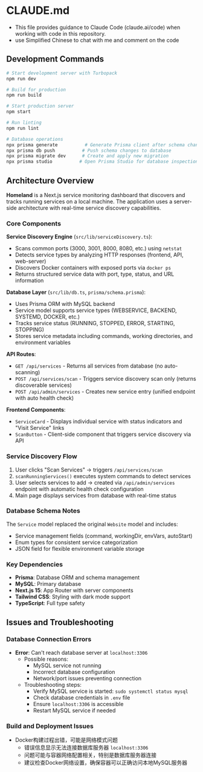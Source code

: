 # CLAUDE.md

- This file provides guidance to Claude Code (claude.ai/code) when working with code in this repository.
- use Simplified Chinese to chat with me and comment on the code

## Development Commands

```bash
# Start development server with Turbopack
npm run dev

# Build for production
npm run build

# Start production server
npm start

# Run linting
npm run lint

# Database operations
npx prisma generate          # Generate Prisma client after schema changes
npx prisma db push          # Push schema changes to database
npx prisma migrate dev      # Create and apply new migration
npx prisma studio          # Open Prisma Studio for database inspection
```

## Architecture Overview

**Homeland** is a Next.js service monitoring dashboard that discovers and tracks running services on a local machine. The application uses a server-side architecture with real-time service discovery capabilities.

### Core Components

**Service Discovery Engine** (`src/lib/serviceDiscovery.ts`):
- Scans common ports (3000, 3001, 8000, 8080, etc.) using `netstat`
- Detects service types by analyzing HTTP responses (frontend, API, web-server)
- Discovers Docker containers with exposed ports via `docker ps`
- Returns structured service data with port, type, status, and URL information

**Database Layer** (`src/lib/db.ts`, `prisma/schema.prisma`):
- Uses Prisma ORM with MySQL backend
- Service model supports service types (WEBSERVICE, BACKEND, SYSTEMD, DOCKER, etc.)
- Tracks service status (RUNNING, STOPPED, ERROR, STARTING, STOPPING)
- Stores service metadata including commands, working directories, and environment variables

**API Routes**:
- `GET /api/services` - Returns all services from database (no auto-scanning)
- `POST /api/services/scan` - Triggers service discovery scan only (returns discoverable services)
- `POST /api/admin/services` - Creates new service entry (unified endpoint with auto health check)

**Frontend Components**:
- `ServiceCard` - Displays individual service with status indicators and "Visit Service" links
- `ScanButton` - Client-side component that triggers service discovery via API

### Service Discovery Flow

1. User clicks "Scan Services" → triggers `/api/services/scan`
2. `scanRunningServices()` executes system commands to detect services
3. User selects services to add → created via `/api/admin/services` endpoint with automatic health check configuration
4. Main page displays services from database with real-time status

### Database Schema Notes

The `Service` model replaced the original `Website` model and includes:
- Service management fields (command, workingDir, envVars, autoStart)
- Enum types for consistent service categorization
- JSON field for flexible environment variable storage

### Key Dependencies

- **Prisma**: Database ORM and schema management
- **MySQL**: Primary database
- **Next.js 15**: App Router with server components
- **Tailwind CSS**: Styling with dark mode support
- **TypeScript**: Full type safety

## Issues and Troubleshooting

### Database Connection Errors

- **Error**: Can't reach database server at `localhost:3306`
  - Possible reasons:
    - MySQL service not running
    - Incorrect database configuration
    - Network/port issues preventing connection
  - Troubleshooting steps:
    - Verify MySQL service is started: `sudo systemctl status mysql`
    - Check database credentials in `.env` file
    - Ensure `localhost:3306` is accessible
    - Restart MySQL service if needed

### Build and Deployment Issues

- Docker构建过程出错，可能是网络模式问题
  - 错误信息显示无法连接数据库服务器 `localhost:3306`
  - 问题可能与容器网络配置相关，特别是数据库服务器连接
  - 建议检查Docker网络设置，确保容器可以正确访问本地MySQL服务器